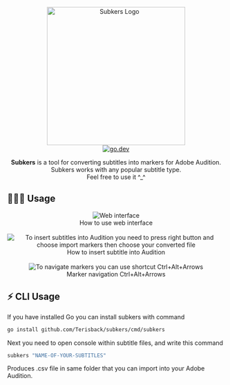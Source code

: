 <p align="center">
    <a href="https://subkers.terisback.ru">
        <img alt="Subkers Logo" height="320" src="https://user-images.githubusercontent.com/26527529/91093603-15d30580-e673-11ea-835f-653a29d2d993.png">
    </a>
    <br>
    <a href="https://pkg.go.dev/github.com/Terisback/subkers?tab=doc">
        <img alt="go.dev" src="https://img.shields.io/badge/go.dev-007d9c?logo=go&logoColor=white&style=flat-square">
    </a>
</p>

<p align="center">
    <b>Subkers</b> is a tool for converting subtitles into markers for Adobe Audition.
    <br>
    Subkers works with any popular subtitle type. 
    <br> 
    Feel free to use it ^_^
</p>

## 👨🏻‍💻 Usage

<p align="center">
    <img alt="Web interface" src="https://user-images.githubusercontent.com/26527529/91093700-3ac77880-e673-11ea-8d15-d27384d1a12e.gif">
    <br>
    How to use web interface
    <br>
    <br>
    <img alt="To insert subtitles into Audition you need to press right button and choose import markers then choose your converted file" src="https://user-images.githubusercontent.com/26527529/91096835-1c17b080-e678-11ea-998b-d245bb18bb31.gif">
    <br>
    How to insert subtitle into Audition
    <br>
    <br>
    <img alt="To navigate markers you can use shortcut Ctrl+Alt+Arrows" src="https://user-images.githubusercontent.com/26527529/91097620-7ebd7c00-e679-11ea-95b2-fc61b56fa741.gif">
    <br>
    Marker navigation Ctrl+Alt+Arrows
    <br>
</p>



## ⚡️ CLI Usage

If you have installed Go you can install subkers with command
```bash
go install github.com/Terisback/subkers/cmd/subkers
```

Next you need to open console within subtitle files, and write this command
```bash
subkers "NAME-OF-YOUR-SUBTITLES"
```
Produces .csv file in same folder that you can import into your Adobe Audition.